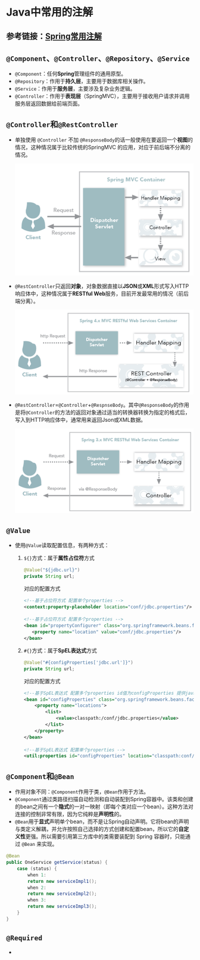 # Java中常用的注解

## 参考链接：[Spring常用注解](https://zhuanlan.zhihu.com/p/137507309)

## `@Component`、`@Controller`、`@Repository`、`@Service`

- `@Component`：任何**Spring**管理组件的通用原型。
- `@Repository`：作用于**持久层**，主要用于数据库相关操作。
- `@Service`：作用于**服务层**，主要涉及复杂业务逻辑。
- `@Controller`：作用于**表现层**（SpringMVC），主要用于接收用户请求并调用服务层返回数据给前端页面。

## `@Controller`和`@RestController`

- 单独使用 `@Controller` 不加 `@ResponseBody`的话一般使用在要返回一个**视图**的情况，这种情况属于比较传统的SpringMVC 的应用，对应于前后端不分离的情况。

  ![SpringMVC传统工作流程](常用注解.assets/640.png)

- `@RestController`只返回**对象**，对象数据直接以**JSON**或**XML**形式写入HTTP响应体中，这种情况属于**RESTful Web**服务，目前开发最常用的情况（前后端分离）。

  ![SpringMVC+@RestController](常用注解.assets/1451.png)

- `@RestController`=`@Controller`+`@RespnseBody`。其中`@ResponseBody`的作用是将`@Controller`的方法的返回对象通过适当的转换器转换为指定的格式后，写入到HTTP响应体中，通常用来返回Json或XML数据。

  ![Spring3.xMVC RESTful Web 服务工作流程](常用注解.assets/123.png)

## `@Value`

- 使用`@Value`读取配置信息，有两种方式：

  1. `${}`方式：属于**属性占位符**方式

     ```java
     @Value("${jdbc.url}")
     private String url;
     ```

     对应的配置方式

     ```xml
     <!--基于占位符方式 配置单个properties -->
     <context:property-placeholder location="conf/jdbc.properties"/>
     
     <!--基于占位符方式 配置多个properties -->
     <bean id="propertyConfigurer" class="org.springframework.beans.factory.config.PreferencesPlaceholderConfigurer">
     	<property name="location" value="conf/jdbc.properties"/>
     </bean>
     ```

     

  2. `#{}`方式：属于**SpEL表达式**方式

     ```java
     @Value("#{configProperties['jdbc.url']}")
     private String url;
     ```

     对应的配置方式

     ```xml
     <!--基于SpEL表达式 配置多个properties id值为configProperties 提供java代码中使用 -->
     <bean id="configProperties" class="org.springframework.beans.factory.config.PropertiesFactoryBean">
         <property name="locations">
             <list>
                 <value>classpath:/conf/jdbc.properties</value>
             </list>
         </property>
     </bean>
     
     <!--基于SpEL表达式 配置单个properties -->
     <util:properties id="configProperties" location="classpath:conf/jdbc.properties"/>
     ```

## `@Component`和`@Bean`

- 作用对象不同：`@Component`作用于类，`@Bean`作用于方法。
- `@Component`通过类路径扫描自动检测和自动装配到Spring容器中。该类和创建的bean之间有一个**隐式**的一对一映射（即每个类对应一个bean）。这种方法对连接的控制非常有限，因为它纯粹是**声明性**的。
- `@Bean`用于**显式**声明单个bean，而不是让Spring自动声明。它将bean的声明与类定义解耦，并允许按照自己选择的方式创建和配置bean，所以它的**自定义性**更强。所以需要引用第三方库中的类需要装配到 Spring 容器时，只能通过 `@Bean` 来实现。

```java
@Bean
public OneService getService(status) {
    case (status) {
        when 1:
        return new serviceImpl1();
        when 2:
        return new serviceImpl2();
        when 3:
        return new serviceImpl3();
    }
}
```

## `@Required`

- 